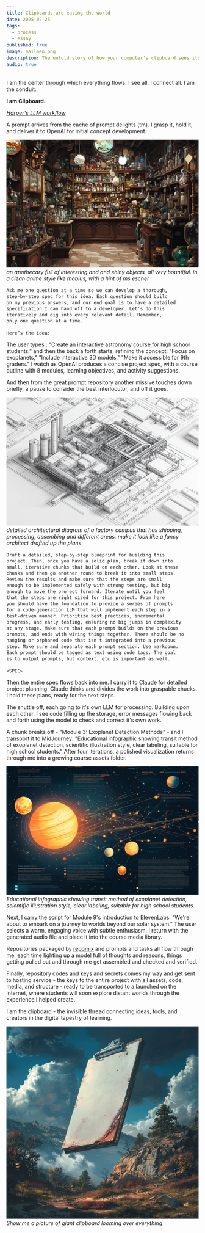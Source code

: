 ```yaml
---
title: Clipboards are eating the world
date: 2025-02-25
tags:
  - process
  - essay
published: true
image: mailmen.png
description: The untold story of how your computer's clipboard sees itself as the essential bridge between humans and AI tools in the creative process. Through its eyes, we witness the journey of how digital projects come together through countless transfers between different AI services.
audio: true
---
```


I am the center through which everything flows. I see all.  I connect all. I am the conduit.

 **I am Clipboard.**

*[Harper's LLM workflow](https://harper.blog/2025/02/16/my-llm-codegen-workflow-atm/)*

A prompt arrives from the cache of prompt delights (tm).  I grasp it, hold it, and deliver it to OpenAI for initial concept development.

![](../assets/apothecary_full_of_interesting.png)*an apothecary full of interesting and and shiny objects, all very bountiful. in a clean anime style like mobius, with a hint of ms escher*

```
Ask me one question at a time so we can develop a thorough, 
step-by-step spec for this idea. Each question should build 
on my previous answers, and our end goal is to have a detailed
specification I can hand off to a developer. Let’s do this 
iteratively and dig into every relevant detail. Remember, 
only one question at a time. 

Here’s the idea:
```

The user types : "Create an interactive astronomy course for high school students." and then the back a forth starts, refining the concept: "Focus on exoplanets," "Include interactive 3D models," "Make it accessible for 9th graders." I watch as OpenAI produces a concise project spec, with a course outline with 8 modules, learning objectives, and activity suggestions.

And then from the great prompt repository another missive touches down briefly, a pause to consider the best interlocutor, and off it goes.

![](../assets/factory_plan.png)
*detailed architectural diagram of a factory campus that has shipping, processing, assembing and different areas. make it look like a fancy architect drafted up the plans*

```
Draft a detailed, step-by-step blueprint for building this 
project. Then, once you have a solid plan, break it down into
small, iterative chunks that build on each other. Look at these
chunks and then go another round to break it into small steps.
Review the results and make sure that the steps are small 
enough to be implemented safely with strong testing, but big 
enough to move the project forward. Iterate until you feel 
that the steps are right sized for this project. From here 
you should have the foundation to provide a series of prompts 
for a code-generation LLM that will implement each step in a 
test-driven manner. Prioritize best practices, incremental 
progress, and early testing, ensuring no big jumps in complexity 
at any stage. Make sure that each prompt builds on the previous
prompts, and ends with wiring things together. There should be no
hanging or orphaned code that isn't integrated into a previous 
step. Make sure and separate each prompt section. Use markdown. 
Each prompt should be tagged as text using code tags. The goal 
is to output prompts, but context, etc is important as well. 

<SPEC>
```

Then the entire spec flows back into me. I carry it to Claude for detailed project planning. Claude thinks and divides the work into graspable chucks. I hold these plans, ready for the next steps.

The shuttle off, each going to it's own LLM for processing.  Building upon each other, I see code filling up the storage, error messages flowing back and forth using the model to check and correct it's own work.

A chunk breaks off - "Module 3: Exoplanet Detection Methods" - and I transport it to MidJourney: "Educational infographic showing transit method of exoplanet detection, scientific illustration style, clear labeling, suitable for high school students." After four iterations, a polished visualization returns through me into a growing course assets folder.

![](../assets/space_infographic.png)
*Educational infographic showing transit method of exoplanet detection, scientific illustration style, clear labeling, suitable for high school students.*

Next, I carry the script for Module 9's introduction to ElevenLabs: "We're about to embark on a journey to worlds beyond our solar system." The user selects a warm, engaging voice with subtle enthusiasm. I return with the generated audio file and place it into the course media library.

Repositories packaged by [repomix](https://repomix.com/) and prompts and tasks all flow through me, each time lighting up a model full of thoughts and reasons, things getting pulled out and through me get assembled and checked and verified.

Finally, repository codes and keys and secrets comes my way and get sent to hosting service - the keys to the entire project with all assets, code, media, and structure - ready to be transported to a launched on the internet, where students will soon explore distant worlds through the experience I helped create.

I am the clipboard - the invisible thread connecting ideas, tools, and creators in the digital tapestry of learning.

![](../assets/giant_clipboard.png)
*Show me a picture of giant clipboard looming over everything*